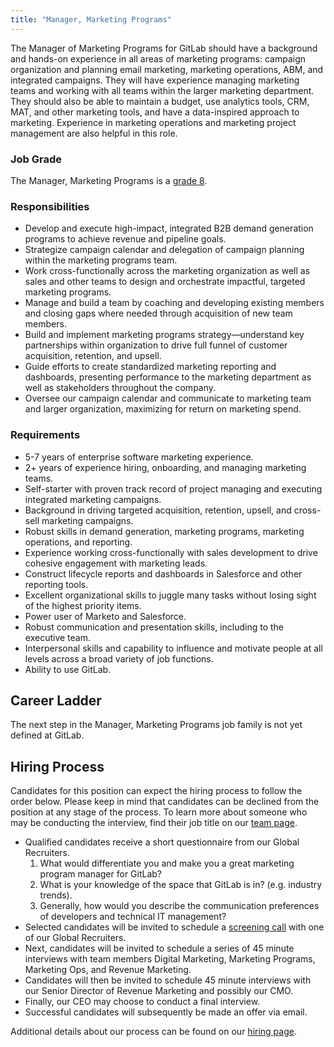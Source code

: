 ```yaml
---
title: "Manager, Marketing Programs"
---
```


The Manager of Marketing Programs for GitLab should have a background and hands-on experience in all areas of marketing programs: campaign organization and planning email marketing, marketing operations, ABM, and integrated campaigns. They will have experience managing marketing teams and working with all teams within the larger marketing department. They should also be able to maintain a budget, use analytics tools, CRM, MAT, and other marketing tools, and have a data-inspired approach to marketing. Experience in marketing operations and marketing project management are also helpful in this role.

### Job Grade

The Manager, Marketing Programs is a [grade 8](https://about.gitlab.com/handbook/total-rewards/compensation/compensation-calculator/#gitlab-job-grades).

### Responsibilities

- Develop and execute high-impact, integrated B2B demand generation programs to achieve revenue and pipeline goals.
- Strategize campaign calendar and delegation of campaign planning within the marketing programs team.
- Work cross-functionally across the marketing organization as well as sales and other teams to design and orchestrate impactful, targeted marketing programs.
- Manage and build a team by coaching and developing existing members and closing gaps where needed through acquisition of new team members.
- Build and implement marketing programs strategy—understand key partnerships within organization to drive full funnel of customer acquisition, retention, and upsell.
- Guide efforts to create standardized marketing reporting and dashboards, presenting performance to the marketing department as well as stakeholders throughout the company.
- Oversee our campaign calendar and communicate to marketing team and larger organization, maximizing for return on marketing spend.

### Requirements

- 5-7 years of enterprise software marketing experience.
- 2+ years of experience hiring, onboarding, and managing marketing teams.
- Self-starter with proven track record of project managing and executing integrated marketing campaigns.
- Background in driving targeted acquisition, retention, upsell, and cross-sell marketing campaigns.
- Robust skills in demand generation, marketing programs, marketing operations, and reporting.
- Experience working cross-functionally with sales development to drive cohesive engagement with marketing leads.
- Construct lifecycle reports and dashboards in Salesforce and other reporting tools.
- Excellent organizational skills to juggle many tasks without losing sight of the highest priority items.
- Power user of Marketo and Salesforce.
- Robust communication and presentation skills, including to the executive team.
- Interpersonal skills and capability to influence and motivate people at all levels across a broad variety of job functions.
- Ability to use GitLab.

## Career Ladder

The next step in the Manager, Marketing Programs job family is not yet defined at GitLab.

## Hiring Process

Candidates for this position can expect the hiring process to follow the order below. Please keep in mind that candidates can be declined from the position at any stage of the process. To learn more about someone who may be conducting the interview, find their job title on our [team page](https://about.gitlab.com/company/team/).

- Qualified candidates receive a short questionnaire from our Global Recruiters.
  1. What would differentiate you and make you a great marketing program manager for GitLab?
  1. What is your knowledge of the space that GitLab is in? (e.g. industry trends).
  1. Generally, how would you describe the communication preferences of developers and technical IT management?
- Selected candidates will be invited to schedule a [screening call](https://about.gitlab.com/handbook/hiring/#screening-call) with one of our Global Recruiters.
- Next, candidates will be invited to schedule a series of 45 minute interviews with team members Digital Marketing, Marketing Programs, Marketing Ops, and Revenue Marketing.
- Candidates will then be invited to schedule 45 minute interviews with our Senior Director of Revenue Marketing and possibly our CMO.
- Finally, our CEO may choose to conduct a final interview.
- Successful candidates will subsequently be made an offer via email.

Additional details about our process can be found on our [hiring page](https://about.gitlab.com/handbook/hiring/).
